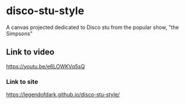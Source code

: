 # disco-stu-style

A canvas projected dedicated to Disco stu from the popular show, "the Simpsons"

## Link to video
https://youtu.be/e6LOWKVq5sQ


### Link to site
https://legendofdark.github.io/disco-stu-style/
